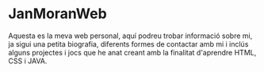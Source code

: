 # JanMoranWeb

Aquesta es la meva web personal, aquí podreu trobar informació sobre mi, ja sigui una petita biografia, diferents formes de contactar amb mi i inclús alguns projectes i jocs que he anat creant amb la finalitat d'aprendre HTML, CSS i JAVA.